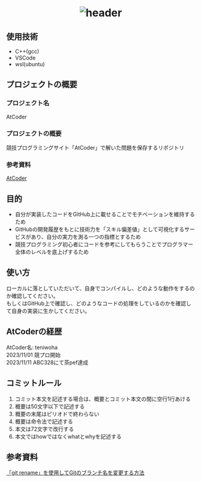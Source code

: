 <h1 align="center">
  <img alt="header" src="https://typograssy.deno.dev/api?text=AtCoder&frame=none&comment=">
</h1>

## 使用技術
- C++(gcc)
- VSCode
- wsl(ubuntu)

## プロジェクトの概要

### プロジェクト名
AtCoder

### プロジェクトの概要
競技プログラミングサイト「AtCoder」で解いた問題を保存するリポジトリ

### 参考資料
[AtCoder](https://atcoder.jp/home)

## 目的
- 自分が実装したコードをGitHub上に載せることでモチベーションを維持するため
- GitHubの開発履歴をもとに技術力を「スキル偏差値」として可視化するサービスがあり、自分の実力を測る一つの指標とするため
- 競技プログラミング初心者にコードを参考にしてもらうことでプログラマー全体のレベルを底上げするため

## 使い方
ローカルに落としていただいて、自身でコンパイルし、どのような動作をするのか確認してください。  
もしくはGitHub上で確認し、どのようなコードの処理をしているのかを確認して自身の実装に生かしてください。  

## AtCoderの経歴
AtCoder名: teniwoha  
2023/11/01 競プロ開始  
2023/11/11 ABC328にて茶pef達成  

## コミットルール

1. コミット本文を記述する場合は、概要とコミット本文の間に空行1行あける
2. 概要は50文字以下で記述する
3. 概要の末尾はピリオドで終わらない
4. 概要は命令法で記述する
5. 本文は72文字で改行する
6. 本文ではhowではなくwhatとwhyを記述する

## 参考資料
[「git rename」を使用してGitのブランチ名を変更する方法](https://kinsta.com/jp/knowledgebase/git-rename-branch/)
